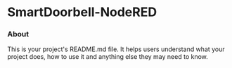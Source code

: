 SmartDoorbell-NodeRED
=====================

### About

This is your project's README.md file. It helps users understand what your
project does, how to use it and anything else they may need to know.